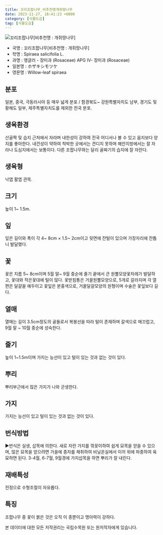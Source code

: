```yaml
---
title: 꼬리조팝나무_비추천명개쥐땅나무
date: 2023-11-27, 18:41:23 +0800
category: [식물도감]
tag: [식물도감]
---
```




![꼬리조팝나무[비추천명 : 개쥐땅나무]](http://www.nature.go.kr/fileUpload/plants/basic/Rosaceae/Spiraea/17161/1_th2.JPG)
- 국명 : 꼬리조팝나무[비추천명 : 개쥐땅나무]
- 학명 : Spiraea salicifolia L.
- 과명 : 앵글러 - 장미과 (Rosaceae) APG Ⅳ- 장미과 (Rosaceae)
- 일본명 : ホザキシモツケ
- 영문명 : Willow-leaf spiraea


## 분포
일본, 중국, 극동러시아 등 매우 넓게 분포 / 함경북도~ 강원특별자치도 남부, 경기도 및 황해도 일부, 제주특별자치도를 제외한 전국 분포.
## 생육환경
산골짝 및 습지 근처에서 자라며 내한성이 강하여 전국 어디서나 볼 수 있고 음지보다 양지를 좋아한다. 내건성이 약하여 척박한 곳에서는 견디지 못하며 해안지방에서는 잘 자라나 도심지에서는 보통이다. 다른 조팝나무와는 달리 골짜기의 습지에 잘 자란다.
## 생육형
낙엽 활엽 관목.
## 크기
높이 1~ 1.5m.
## 잎
잎은 길이와 폭이 각 4~ 8cm × 1.5~ 2cm이고 뒷면에 잔털이 있으며 가장자리에 잔톱니 발달했다.
## 꽃
꽃은 지름 5~ 8cm이며 5월 말~ 9월 중순에 줄기 끝에서 큰 원뿔모양꽃차례가 발달하고, 꽃대와 작은꽃대에 털이 많다.  꽃받침통은 거꿀원뿔모양으로, 5개로 갈라지며 각 열편은 달걀꼴 예두이고 꽃잎은 분홍색으로, 거꿀달걀모양의 원형이며 수술은 꽃잎보다 길다.
## 열매
열매는 길이 3.5cm정도의 골돌로서 복봉선을 따라 털이 존재하며 갈색으로 매끄럽고, 9월 말 ~ 10월 중순에 성숙한다.
## 줄기
높이 1~1.5m이며 가지는 능선이 있고 털이 있는 것과 없는 것이 있다.
## 뿌리
뿌리부근에서 많은 가지가 나와 군생한다.
## 가지
가지는 능선이 있고 털이 있는 것과 없는 것이 있다.
## 번식방법
▶번식은 실생, 삽목에 의한다. 새로 자란 가지를 꺾꽂이하여 쉽게 묘목을 얻을 수 있으며, 많은 묘목을 얻으려면 가을에 종자를 채취하여 비닐온실에서 이끼 위에 파종하여 육묘하면 된다. 3-4월, 6-7월, 9월경에 가지삽목을 하면 뿌리가 잘 내린다.
## 재배특성
전정으로 수형조절이 자유롭다.
## 특징
조팝나무 중 꽃이 붉은 것은 오직 이 종뿐이고 맹아력이 강하다.






본 데이터에 대한 모든 저작권리는 국립수목원 또는 원저작자에게 있습니다.
